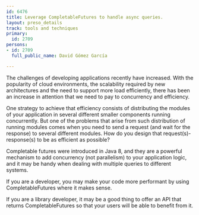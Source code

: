 ```yaml
---
id: 6476
title: Leverage CompletableFutures to handle async queries.
layout: preso_details
track: tools and techniques
primary:
  id: 2709
persons:
- id: 2709
  full_public_name: David Gómez García

---
```

The challenges of developing applications recently have increased. With the popularity of cloud environments, the scalability required by new architectures and the need to support more load efficiently, there has been an increase in attention that we need to pay to concurrency and efficiency.

One strategy to achieve that efficiency consists of distributing the modules of your application in several different smaller components running concurrently. But one of the problems that arise from such distribution of running modules comes when you need to send a request (and wait for the response) to several different modules. How do you design that request(s)-response(s) to be as efficient as possible?

Completable futures were introduced in Java 8, and they are a powerful mechanism to add concurrency (not parallelism) to your application logic, and it may be handy when dealing with multiple queries to different systems.

If you are a developer, you may make your code more performant by using CompletableFutures where it makes sense.

If you are a library developer, it may be a good thing to offer an API that returns CompletableFutures so that your users will be able to benefit from it.